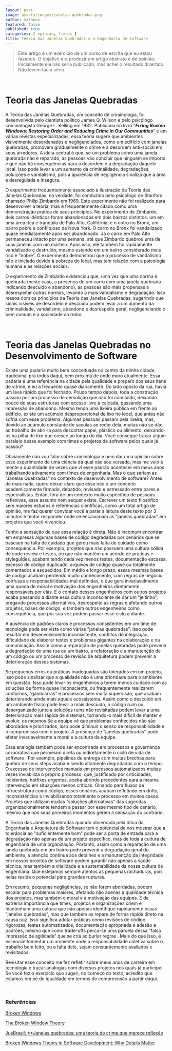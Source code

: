 ```yaml
---
layout: post
image: assets/images/janelas-quebradas.png
author: matheus
featured: false
published: true
categories: [ opiniao, livres ]
title: Teoria das Janelas Quebradas e a Engenharia de Software
---
```


> Este artigo é um exercício de um curso de escrita que eu estou fazendo. O objetivo era produzir um artigo abstrato e de opinião. Inicialmente ele não seria publicado, mas achei o resultado divertido. Não levem tão a sério.

<br>

# Teoria das Janelas Quebradas

A Teoria das Janelas Quebradas, um conceito de criminologia, foi desenvolvida pelo cientista político James Q. Wilson e pelo psicólogo criminologista George L. Kelling em 1982. Publicada no livro “***Fixing Broken Windows: Restoring Order and Reducing Crime in Our Communities***” e em várias revistas especializadas, essa teoria sugere que ambientes visivelmente desordenados e negligenciados, como um edifício com janelas quebradas, promovem gradualmente o crime e a desordem anti-social em seus arredores. A ideia central é que, se um problema como uma janela quebrada não é reparado, as pessoas vão concluir que ninguém se importa e que não há consequências para a desordem e a degradação daquele local. Isso pode levar a um aumento da criminalidade, degradações, poluições e vandalismo, pois a aparência de negligência sinaliza que a área é desregulada e insegura.

O experimento frequentemente associado à ilustração da Teoria das Janelas Quebradas, na verdade, foi conduzido pelo psicólogo de Stanford chamado Philip Zimbardo em 1969. Este experimento não foi realizado para desenvolver a teoria, mas é frequentemente citado como uma demonstração prática de seus princípios. No experimento de Zimbardo, dois carros idênticos foram abandonados em dois bairros distintos: um em uma área rica e tranquila de Palo Alto, Califórnia, e o outro no Bronx, um bairro pobre e conflituoso de Nova York. O carro no Bronx foi vandalizado quase imediatamente após ser abandonado. Já o carro em Palo Alto permaneceu intacto por uma semana, até que Zimbardo quebrou uma de suas janelas com um martelo. Após isso, ele também foi rapidamente vandalizado e destruído, mesmo estando em um bairro considerado mais rico e “nobre”. O experimento demonstrou que o processo de vandalismo não é iniciado devido à pobreza do local, mas tem relação com a psicologia humana e as relações sociais.

O experimento de Zimbardo evidenciou que, uma vez que uma norma é quebrada (neste caso, a presença de um carro com uma janela quebrada indicando descuido e abandono), as pessoas são mais propensas a desrespeitar outras normas, levando a mais vandalismo e degradação. Isso ressoa com os princípios da Teoria das Janelas Quebradas, sugerindo que sinais visíveis de desordem e descuido podem levar a um aumento da criminalidade, vandalismo, abandono e desrespeito geral, negligenciando o bem comum e a sociedade ao redor.

<br>

# Teoria das Janelas Quebradas no Desenvolvimento de Software

Existe uma padaria muito bem conceituada no centro da minha cidade, tradicional pra todos daqui, bem próxima de onde moro atualmente. Essa padaria é uma referência na cidade pela qualidade e preparo dos seus itens de vitrine, e eu a frequento quase diariamente. Do lado oposto da rua, havia um lava rápido que foi fechado. Pouco tempo depois, toda a construção passou por um processo de demolição que não foi concluído, deixando pouco de suas estruturas com acesso livre à calçada, passando uma impressão de abandono. Mesmo tendo uma lixeira pública em frente ao edifício, existe um acúmulo desproporcional de lixo no local, que antes não sofria com esse problema. Algumas pessoas passam pela lixeira, mas, devido ao acúmulo constante de sacolas ao redor dela, muitas não se dão ao trabalho de abri-la para descartar papel, plástico ou alimento, deixando-os na pilha de lixo que cresce ao longo do dia. Você consegue traçar algum paralelo desse exemplo com times e projetos de software pelos quais já passou?

Obviamente não vou falar sobre criminologia e nem dar uma opinião sobre esse experimento de uma ciência da qual não sou versado, mas me veio à mente a quantidade de vezes que vi esse padrão acontecer em meus anos trabalhando ativamente com times de engenharia. Mas o que seriam as “Janelas Quebradas” no contexto de desenvolvimento de software? Antes de mais nada, quero deixar claro que esse não é um conceito academicamente firmado, debatido, revisado e estressado entre pares e especialistas. Então, fora de um contexto muito específico de pessoas reflexivas, esse assunto nem sequer existe. Escrever um texto filosófico sem maiores estudos e referências científicas, como um total artigo de opinião, me faz querer convidar você a parar a leitura deste texto por 3 minutos e tentar responder onde se encaixariam as “janelas quebradas” em projetos que você vivenciou.

Tenho a sensação de que essa relação é direta. Não é incomum encontrar em empresas algumas bases de código degradadas por cenários que se baseiam na falta de cuidado que gerou mais falta de cuidado como consequência. Por exemplo, projetos que não possuem uma cultura sólida de code review e testes, ou que não mantêm um acordo de praticas e styleguides, acabam tendo cada vez menos testes, documentação escassa, excesso de código duplicado, arquivos de código quase ou totalmente comentados e esquecidos. Em médio e longo prazo, essas mesmas bases de código acabam perdendo muito conhecimento, com regras de negócio confusas e responsabilidades mal definidas, o que gera invariavelmente uma queda de moral e motivação dos engenheiros diretamente responsáveis por elas. E o contato desses engenheiros com outros projetos acaba passando a diante essa cultura inconsciente de dar um “jeitinho”, pregando processos alternativos, desrespeito às regras e afetando outros projetos, bases de código, e também outros engenheiros como consequência, que por sua vez podem passar esse ciclo a diante. 

A ausência de padrões claros e processos consistentes em um time de tecnologia pode ser vista como várias "janelas quebradas". Isso pode resultar em desenvolvimento inconsistente, conflitos de integração, dificuldade de elaborar testes e problemas gigantes na colaboração e na comunicação. Assim como a reparação de janelas quebradas pode prevenir a degradação de uma rua ou um bairro, a refatoração e a manutenção de um código ou um processo de revisão de arquitetura podem prevenir a deterioração desses sistemas. 

Se pequenos erros ou práticas inadequadas são tolerados em um projeto, isso pode sinalizar que a qualidade não é uma prioridade para o ambiente em questão. Isso pode levar os engenheiros a terem menos cuidado com as soluções de forma quase inconsciente, ou frequentemente realizarem contornos, “gambiarras” e processos sem muita supervisão, que acabam deteriorando ainda mais aquele ecossistema. Assim como o descuido em um ambiente físico pode levar a mais descuido, o código ruim ou desorganizado  junto a soluções ruins não revisitadas podem levar a uma deterioração mais rápida de sistemas, tornando-o mais difícil de manter e evoluir. os mesmos  Se a equipe vê que problemas conhecidos não são abordados e priorizados, isso pode diminuir o senso de responsabilidade e o compromisso com o projeto.  A presença de "janelas quebradas" pode afetar invariavelmente a moral e a cultura da equipe.

Essa analogia também pode ser encontrada em processos e governança corporativa que permeiam direta ou indiretamente o ciclo de vida de software . Por exemplo, pipelines de entrega com muitas brechas para quebra de seus steps acabam sendo altamente degradados com o tempo. O excesso de intervenções manuais em processos automatizados muitas vezes inviabiliza o próprio processo, que, justificado por criticidades, incidentes, hotfixes urgentes, acaba abrindo precedentes para a mesma intervenção em situações menos críticas. Olhando para fluxos de infraestrutura como código, esses cenários acabam refletindo em drifts, inconsistências e inviabilizando totalmente o processo em muitos casos. Projetos que utilizam muitas “soluções alternativas” das sugeridas organizacionalmente tendem a passar por esse mesmo tipo de cenário, mesmo que nos seus primeiros momentos gerem a sensação do contrário. 

A Teoria das Janelas Quebradas quando observada pela ótica da Engenharia e Arquitetura de Software tem o potencial de nos mostrar que a tolerância ao "suficientemente bom" pode ser a porta de entrada para a degradação não apenas de um projeto específico, mas de toda a cultura de engenharia de uma organização. Portanto, assim como a reparação de uma janela quebrada em um bairro pode prevenir a degradação geral do ambiente, a atenção contínua aos detalhes e a manutenção da integridade em nossos projetos de software podem garantir não apenas a saúde técnica, mas também a vitalidade e a sustentabilidade da nossa cultura de engenharia. Que estejamos sempre atentos às pequenas rachaduras, pois nelas reside o potencial para grandes rupturas.

Em resumo, pequenas negligências, se não forem abordadas, podem escalar para problemas maiores, afetando não apenas a qualidade técnica dos projetos, mas também o moral e a motivação das equipes. É de extrema importância que times, projetos e organizações criem e mantenham uma cultura que não apenas identifique rapidamente essas "janelas quebradas", mas que também as repare de forma rápida direto na causa raiz. Isso significa adotar práticas como revisões de código rigorosas, testes automatizados, documentação apropriada e adesão a padrões, mesmo que como trade-offs perca-se uma parcela dessa “falsa impressão de agilidade” que se cria ao burlar regras . Mais do que isso, é essencial fomentar um ambiente onde a responsabilidade coletiva sobre o trabalho bem feito, ou a falta dele, sejam constantemente avaliados e revisitados. 

Revisitar esse conceito me fez refletir sobre meus anos de carreira em tecnologia e traçar analogias com diversos projetos nos quais já participei. Se você fez o exercício que sugeri, no começo do texto, acredito que estamos em pé de igualdade em termos de compreensão a partir daqui. 

<br>

### Referências

[Broken Windows](https://www.theatlantic.com/ideastour/archive/windows.html?ref=blog.codinghorror.com)

[The Broken Window Theory](https://blog.codinghorror.com/the-broken-window-theory/)

[JusBrasil: **Janelas quebradas: uma teoria do crime que merece reflexão](https://www.jusbrasil.com.br/artigos/janelas-quebradas-uma-teoria-do-crime-que-merece-reflexao/146770896)

[Broken Windows Theory in Software Development: Why Details Matter](https://hackernoon.com/broken-windows-theory-in-software-development-why-details-matter)

